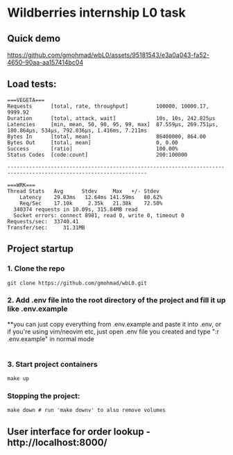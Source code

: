 # Wildberries internship L0 task

## Quick demo

https://github.com/gmohmad/wbL0/assets/95181543/e3a0a043-fa52-4650-90aa-aa157414bc04

## Load tests:
```
===VEGETA===
Requests      [total, rate, throughput]         100000, 10000.17, 9999.92
Duration      [total, attack, wait]             10s, 10s, 242.825µs
Latencies     [min, mean, 50, 90, 95, 99, max]  87.559µs, 269.751µs, 180.864µs, 534µs, 792.036µs, 1.416ms, 7.211ms
Bytes In      [total, mean]                     86400000, 864.00
Bytes Out     [total, mean]                     0, 0.00
Success       [ratio]                           100.00%
Status Codes  [code:count]                      200:100000

-------------------------------------------------------------------------------------------------------------------

===WRK===
Thread Stats   Avg      Stdev     Max   +/- Stdev
    Latency    29.83ms   12.64ms 141.59ms   80.62%
    Req/Sec    17.10k     2.35k   21.38k    72.50%
  340374 requests in 10.09s, 315.84MB read
  Socket errors: connect 8981, read 0, write 0, timeout 0
Requests/sec:  33740.41
Transfer/sec:     31.31MB
```

## Project startup

### 1. Clone the repo
```
git clone https://github.com/gmohmad/wbL0.git
```

### 2. Add .env file into the root directory of the project and fill it up like .env.example
**you can just copy everything from .env.example and paste it into .env, or if you're using vim/neovim etc, 
just open .env file you created and type ":r .env.example" in normal mode
<br><br>
### 3. Start project containers
```
make up
```

### Stopping the project:
```
make down # run 'make downv' to also remove volumes
```
## User interface for order lookup - http://localhost:8000/
